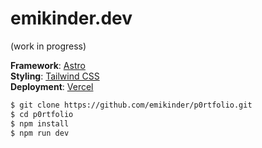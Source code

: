 # emikinder.dev  
(work in progress)

**Framework**: [Astro](https://astro.build/)  
**Styling**: [Tailwind CSS](https://tailwindcss.com/)  
**Deployment**: [Vercel](https://vercel.com)  



```bash
$ git clone https://github.com/emikinder/p0rtfolio.git
$ cd p0rtfolio
$ npm install
$ npm run dev
```

